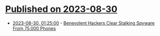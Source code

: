 # [Published on 2023-08-30](index.md)

* [2023-08-30, 01:25:00](https://it.slashdot.org/story/23/08/29/2258208/benevolent-hackers-clear-stalking-spyware-from-75000-phones?utm_source=rss1.0mainlinkanon&utm_medium=feed) - [Benevolent Hackers Clear Stalking Spyware From 75,000 Phones](https://it.slashdot.org/story/23/08/29/2258208/benevolent-hackers-clear-stalking-spyware-from-75000-phones?utm_source=rss1.0mainlinkanon&utm_medium=feed)
